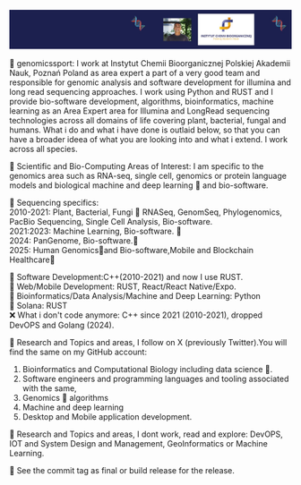 ![](https://github.com/codebiogenomics/codebiogenomics/blob/main/codebiogenomics.jpg)

🧬 genomicssport: I work at Instytut Chemii Bioorganicznej Polskiej Akademii Nauk, Poznań Poland as area expert a part of a very good team and responsible for genomic analysis and software development for illumina and long read sequencing approaches. I work using Python and RUST and I provide bio-software development, algorithms, bioinformatics, machine learning as an Area Expert area for Illumina and LongRead sequencing technologies across all domains of life covering plant, bacterial, fungal and humans. What i do and what i have done is outlaid below, so that you can have a broader ideea of what you are looking into and what i extend. I work across all species.

🧬 Scientific and Bio-Computing Areas of Interest: I am specific to the genomics area such as RNA-seq, single cell, genomics or protein language models and biological machine and deep learning 🧬 and bio-software. 

🧬 Sequencing specifics: \
2010-2021: Plant, Bacterial, Fungi 🧬 RNASeq, GenomSeq, Phylogenomics, PacBio Sequencing, Single Cell Analysis, Bio-software. \
2021:2023: Machine Learning, Bio-software. 🧬 \
2024: PanGenome, Bio-software.🧬 \
2025: Human Genomics🧬and Bio-software,Mobile and Blockchain Healthcare🧬

🧬 Software Development:C++(2010-2021) and now I use RUST. \
🧬 Web/Mobile Development: RUST, React/React Native/Expo. \
🧬 Bioinformatics/Data Analysis/Machine and Deep Learning: Python \
🧬 Solana: RUST \
❌ What i don't code anymore: C++ since 2021 (2010-2021), dropped DevOPS and Golang (2024).

🧬 Research and Topics and areas, I follow on X (previously Twitter).You will find the same on my GitHub account: 
1. Bioinformatics and Computational Biology including data science 🧬. 
2. Software engineers and programming languages and tooling associated with the same,
3. Genomics 🧬 algorithms 
4. Machine and deep learning 
5. Desktop and Mobile application development.

🧬 Research and Topics and areas, I dont work, read and explore: DevOPS, IOT and System Design and Management, GeoInformatics or Machine Learning. 

🧬 See the commit tag as final or build release for the release. 
